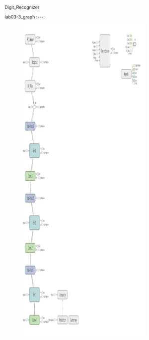 Digit_Recognizer

lab03-3_graph
:---: 
<p align="center">
<img src = 'data/digit_recognizer_graph.png' height = '1000px' width = '400px'> 
</p>

